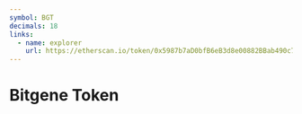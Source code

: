 ```yaml
---
symbol: BGT
decimals: 18
links:
  - name: explorer
    url: https://etherscan.io/token/0x5987b7aD0bfB6eB3d8e00882BBab490c79d185C9
---
```


# Bitgene Token
